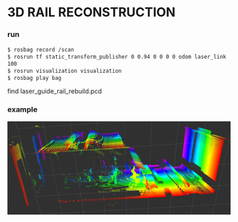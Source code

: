 # 3D RAIL RECONSTRUCTION

### run
```
$ rosbag record /scan
$ rosrun tf static_transform_publisher 0 0.94 0 0 0 0 odom laser_link 100
$ rosrun visualization visualization
$ rosbag play bag
```
find laser_guide_rail_rebuild.pcd

### example
![image](pictures/0005.png)